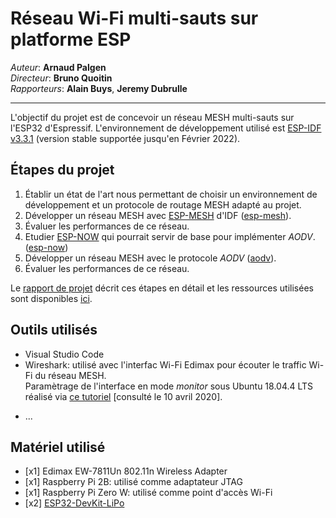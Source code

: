 # Réseau Wi-Fi multi-sauts sur platforme ESP

*Auteur*: **Arnaud Palgen**<br />
*Directeur*: **Bruno Quoitin**<br />
*Rapporteurs*: **Alain Buys**, **Jeremy Dubrulle**

---
L'objectif du projet est de concevoir un réseau MESH multi-sauts sur l'ESP32 d'Espressif.
L'environnement de développement utilisé est [ESP-IDF v3.3.1](https://docs.espressif.com/projects/esp-idf/en/v3.3.1/) (version stable supportée jusqu'en Février 2022).

## Étapes du projet 
1. Établir un état de l'art nous permettant de choisir un environnement de développement 
et un protocole de routage MESH adapté au projet.
2. Développer un réseau MESH avec [ESP-MESH](https://docs.espressif.com/projects/esp-idf/en/v3.3.1/api-guides/mesh.html) d'IDF ([esp-mesh](./code/esp-mesh)).
3. Évaluer les performances de ce réseau.
4. Etudier [ESP-NOW](https://docs.espressif.com/projects/esp-idf/en/v3.3.1/api-reference/network/esp_now.html) qui pourrait servir de base pour implémenter *AODV*. ([esp-now](./code/esp-now))
5. Développer un réseau MESH avec le protocole *AODV* ([aodv](./code/aodv)).
6. Évaluer les performances de ce réseau.

Le [rapport de projet](./rapport/out/rapportProjet.pdf) décrit ces étapes en détail et les ressources utilisées sont disponibles [ici](./ressources).

## Outils utilisés
- Visual Studio Code
- Wireshark: utilisé avec l'interfac Wi-Fi Edimax pour écouter le traffic Wi-Fi du réseau MESH.<br />
Paramètrage de l'interface en mode *monitor* sous Ubuntu 18.04.4 LTS réalisé via [ce tutoriel](https://sandilands.info/sgordon/capturing-wifi-in-monitor-mode-with-iw) [consulté le 10 avril 2020].
<!--```console
user@computer:~$ iwconfig <interface_name>
<interface_name>  IEEE 802.11  ESSID:off/any  
          Mode:Managed  Access Point: Not-Associated   Tx-Power=20 dBm   
          Retry short limit:7   RTS thr=2347 B   Fragment thr:off
          Power Management:off
          
user@computer:~$ sudo ifconfig <interface_name> down;sudo iwconfig <interface_name> mode monitor
user@computer:~$ sudo ifconfig <interface_name> up
user@computer:~$ iwconfig <interface_name>
<interface_name>  IEEE 802.11  Mode:Monitor  Frequency:2.412 GHz  Tx-Power=20 dBm   
          Retry short limit:7   RTS thr=2347 B   Fragment thr:off
          Power Management:off
          
```
-->
- ...

## Matériel utilisé
- [x1] Edimax EW-7811Un 802.11n Wireless Adapter
- [x1] Raspberry Pi 2B: utilisé comme adaptateur JTAG
- [x1] Raspberry Pi Zero W: utilisé comme point d'accès Wi-Fi
- [x2] [ESP32-DevKit-LiPo](https://www.olimex.com/Products/IoT/ESP32/ESP32-DevKit-LiPo/open-source-hardware)
